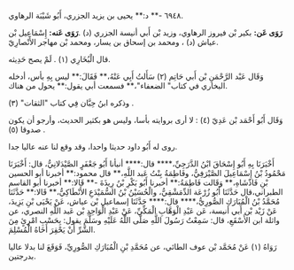 ٦٩٤٨ -** د:** يحيى بن يزيد الجزري، أَبُو شَيْبَة الرهاوي.

**رَوَى عَن:** بكير بْن فيروز الرهاوي، وزيد بْن أَبي أنيسة الجزري (د) .**رَوَى عَنه:** إِسْمَاعِيل بْن عياش (د) ، ومحمد بن إسحاق بن يسار، ومحمد بْن مهاجر الأَنْصارِيّ.

قال الْبُخَارِي (١) . لَمْ يصح حَدِيثه.

وَقَال عَبْد الرَّحْمَنِ بْن أَبي حَاتِم (٢) سَأَلتُ أَبِي عَنْهُ،** فَقَالَ:** ليس بِهِ بأس، أدخله البخاري في كتاب" الضعفاء"،** فسمعت أبي يقول:** يحول من هناك.

وذكره ابنُ حِبَّان فِي كتاب "الثقات" (٣) .

وَقَال أَبُو أَحْمَد بْن عَدِيّ (٤) : لا أرى بروايته بأسا، وليس هو بكثير الحديث، وأرجو أن يكون صدوقا (٥) .

روى له أَبُو داود حديثا واحدا، وقد وقع لنا عنه عاليا جدا.

أَخْبَرَنَا بِهِ أَبُو إِسْحَاقَ ابْنُ الدَّرَجِيِّ،**** قال:**** أنبأنا أَبُو جَعْفَرٍ الصَّيْدَلانِيُّ، قال: أَخْبَرَنَا مَحْمُودُ بْنُ إِسْمَاعِيلَ الصَّيْرَفِيُّ، وفَاطِمَةُ بِنْتُ عَبد اللَّهِ،** قال محمود:** أخبرنا أبو الحسين بْنِ فَاذْشَاهِ،** وَقَالت فَاطِمَةُ:** أخبرنا أَبُو بَكْرِ بْنُ رِيذَةَ -** قَالا:** أخبرنا أبو القاسم الطبراني،قال حَدَّثَنَا أَبُو زُرْعَة الدِّمَشْقِيُّ، والْحُسَيْنُ بْنُ السُّمَيْدَعِ الأَنْطَاكِيُّ،** قَالا:** حَدَّثَنَا مُحَمَّدُ بْنُ الْمُبَارَكِ الصُّورِيُّ،**** قال:**** حَدَّثَنَا إسماعيل بْن عياش، عَنْ يَحْيَى بْنِ يَزِيدَ، عَنْ زَيْد بْن أَبي أنيسة، عَن عَبْدِ الْوَهَّابِ الْمَكِّيِّ، عَنْ عَبْدِ الْوَاحِدِ بْن عَبد اللَّهِ النصري، عن واثلة ابن الأَسْقَعِ، قال: سَمِعْتُ رَسُولَ اللَّهِ صَلَّى اللَّهُ عَلَيْهِ وسَلَّمَ يقول: بِحَسْبِ امْرِئٍ مِنَ الشَّرِّ أَنْ يَحْقِرَ أَخَاهُ الْمُسْلِمَ.

رَوَاهُ (١) عَنْ مُحَمَّد بْن عوف الطائي، عن مُحَمَّدِ بْنِ الْمُبَارَكِ الصُّورِيِّ، فَوَقَعَ لنا بدلا عاليا بدرجتين.